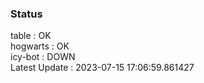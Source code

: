 ### Status


table : OK  
hogwarts : OK  
icy-bot : DOWN  
Latest Update : 2023-07-15 17:06:59.861427
